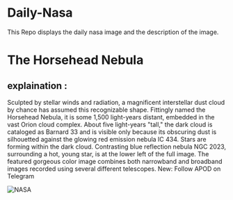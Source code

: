 # Daily-Nasa

This Repo displays the daily nasa image and the description of the image.

<!--NASA-->
# The Horsehead Nebula
## explaination :

Sculpted by stellar winds and radiation, a magnificent interstellar dust cloud by chance has assumed this recognizable shape.  Fittingly named the Horsehead Nebula, it is some 1,500 light-years distant, embedded in the vast Orion cloud complex. About five light-years "tall," the dark cloud is cataloged as Barnard 33 and is visible only because its obscuring dust is silhouetted against the glowing red emission nebula IC 434.  Stars are forming within the dark cloud. Contrasting blue reflection nebula NGC 2023, surrounding a hot, young star, is at the lower left of the full image.  The featured gorgeous color image combines both narrowband and broadband images recorded using several different telescopes.    New: Follow APOD on Telegram

![NASA](https://apod.nasa.gov/apod/image/2311/Horsehead_Hanson_960.jpg)
<!--/NASA-->